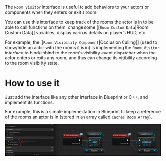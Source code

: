 The `Room Visitor` interface is useful to add behaviors to your actors or components when they enters or exit a room.

You can use this interface to keep track of the rooms the actor is in to be able to call functions on them, change some [[`Room Custom Data`|Room Custom Data]] variables, display various details on player's HUD, etc.

For example, the [[`Room Visibility Component`|Occlusion Culling]] (used to show/hide an actor with the rooms it is in) is implementing the `Room Visitor` interface to bind/unbind to the room's visibility event dispatcher when the actor enters or exits any room, and thus can change its visibility according to the room visibility state.

# How to use it

Just add the interface like any other interface in Blueprint or C++, and implement its functions.

For example, this is a simple implementation in Blueprint to keep a reference of the rooms an actor is in (stored in an array called `Cached Room Array`).

![](Images/RoomVisitor.png)